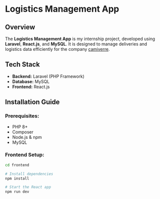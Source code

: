 # Logistics Management App

## Overview
The **Logistics Management App** is my internship project, developed using **Laravel**, **React.js**, and **MySQL**. It is designed to manage deliveries and logistics data efficiently for the company [camiverre](https://camiverre.com/).

## Tech Stack
- **Backend:** Laravel (PHP Framework)
- **Database:** MySQL
- **Frontend:** React.js

## Installation Guide
### Prerequisites:
- PHP 8+
- Composer
- Node.js & npm
- MySQL

### Frontend Setup:
```sh
cd frontend

# Install dependencies
npm install

# Start the React app
npm run dev
```

